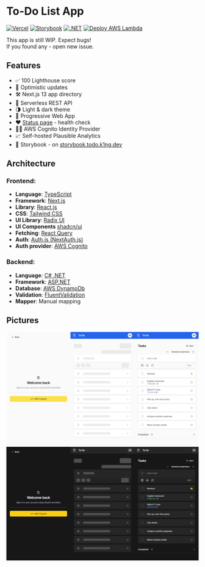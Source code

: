 # To-Do List App
[![Vercel](https://therealsujitk-vercel-badge.vercel.app/?app=todo-list)](https://todo.k1ng.dev)
[![Storybook](https://api.netlify.com/api/v1/badges/56f0a50f-291d-4b20-a038-45890ebafbf6/deploy-status)](https://storybook.todo.k1ng.dev)
[![.NET](https://github.com/AdisonCavani/todo-list/actions/workflows/dotnet.yml/badge.svg?branch=master)](https://github.com/AdisonCavani/todo-list/actions/workflows/dotnet.yml)
[![Deploy AWS Lambda](https://github.com/AdisonCavani/todo-list/actions/workflows/deploy.yml/badge.svg?branch=master)](https://github.com/AdisonCavani/todo-list/actions/workflows/deploy.yml)

This app is still WIP. Expect bugs!  
If you found any - open new issue.

## Features
- ✅ 100 Lighthouse score
- 💨 Optimistic updates
- 🛠️ Next.js 13 app directory
- 🔑 Serverless REST API
- 🌗 Light & dark theme
- 📱 Progressive Web App
- ♥️ [Status page](https://todo.k1ng.dev/health) - health check
- 🙍‍♂️ AWS Cognito Identity Provider
- 📈 Self-hosted Plausible Analytics
- 📕 Storybook - on [storybook.todo.k1ng.dev](https://storybook.todo.k1ng.dev)

## Architecture

### Frontend:
- **Language**: [TypeScript](https://www.typescriptlang.org)
- **Framework**: [Next.js](https://nextjs.org)
- **Library**: [React.js](https://reactjs.org)
- **CSS**: [Tailwind CSS](https://tailwindcss.com)
- **UI Library**: [Radix UI](https://www.radix-ui.com)
- **UI Components** [shadcn/ui](https://ui.shadcn.com)
- **Fetching**: [React Query](https://tanstack.com/query/latest)
- **Auth**: [Auth.js (NextAuth.js)](https://next-auth.js.org)
- **Auth provider**: [AWS Cognito](https://aws.amazon.com/cognito)

### Backend:
- **Language**: [C# .NET](https://learn.microsoft.com/dotnet/csharp)
- **Framework**: [ASP.NET](https://www.asp.net)
- **Database**: [AWS DynamoDb](https://aws.amazon.com/dynamodb)
- **Validation**: [FluentValidation](https://fluentvalidation.net)
- **Mapper**: Manual mapping

## Pictures

![App flow](./docs/app-light.webp#gh-light-mode-only)
![App flow](./docs/app-dark.webp#gh-dark-mode-only)
